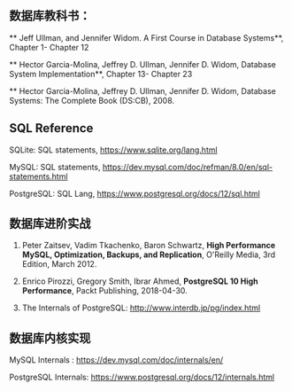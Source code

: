 ## 数据库教科书：

** Jeff Ullman, and Jennifer Widom. A First Course in Database Systems**, Chapter 1- Chapter 12

** Hector Garcia-Molina, Jeffrey D. Ullman, Jennifer D. Widom, Database System Implementation**, Chapter 13- Chapter 23

** Hector Garcia-Molina, Jeffrey D. Ullman, Jennifer D. Widom, Database Systems: The Complete Book (DS:CB), 2008.


## SQL Reference

SQLite: SQL statements,  https://www.sqlite.org/lang.html 

MySQL: SQL statements, https://dev.mysql.com/doc/refman/8.0/en/sql-statements.html

PostgreSQL: SQL Lang,  https://www.postgresql.org/docs/12/sql.html


## 数据库进阶实战

1. Peter Zaitsev, Vadim Tkachenko, Baron Schwartz, **High Performance MySQL, Optimization, Backups, and Replication**, O'Reilly Media, 3rd Edition, March 2012.  

2. Enrico Pirozzi, Gregory Smith, Ibrar Ahmed, **PostgreSQL 10 High Performance**, Packt Publishing, 2018-04-30.

3. The Internals of PostgreSQL: http://www.interdb.jp/pg/index.html


## 数据库内核实现

MySQL Internals : https://dev.mysql.com/doc/internals/en/

PostgreSQL Internals: https://www.postgresql.org/docs/12/internals.html




